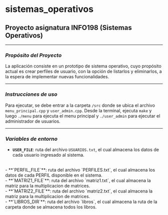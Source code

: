 # sistemas_operativos
## Proyecto asignatura INFO198 (Sistemas Operativos)

---

### ***Propósito del Proyecto***

La aplicación consiste en un prototipo de sistema operativo, cuyo propósito actual es crear perfiles de usuario, con la opción de listarlos y eliminarlos, a la espera de implementar nuevas funcionalidades.

---

### ***Instrucciones de uso***

Para ejecutar, se debe entrar a la carpeta `/src` donde se ubica el archivo `menu_principal.cpp` y `user_admin.cpp`. Desde la terminal, ejecuta `make` y luego `./menu` para ejecuta el menu principal y `./user_admin` para ejecutar el administrador de usuarios.

---

### ***Variables de entorno***

- **`USER_FILE`**: ruta del archivo `USUARIOS.txt`, el cual almacena los datos de cada usuario ingresado al sistema.
<br/>
- **`PERFIL_FILE`**: ruta del archivo `PERFILES.txt`, el cual almacena los datos de cada PERFIL disponible en el sistema.
<br/>
- **`MATRIZ1_FILE`**: ruta del archivo `matriz1.txt`, el cual almacena la matriz para la multiplicacion de matrices.
<br/>
- **`MATRIZ2_FILE`**: ruta del archivo `matriz2.txt`, el cual almacena la matriz para la multiplicacion de matrices.
<br/>
- **`LIBROS_DIR`**: ruta del archivo `libros`, el cual almacena la ruta de la carpeta donde se almacena todos los libros.
